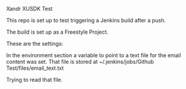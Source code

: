 Xandr XUSDK Test

This repo is set up to test triggering a Jenkins build after a push.

The build is set up as a Freestyle Project.

These are the settings:

In the environment section a variable to point to a text file for the email content was set. That file is stored at ~/.jenkins/jobs/Github Test/files/email_text.txt

Trying to read that file. 
